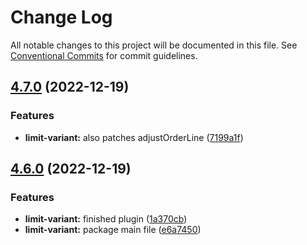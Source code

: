 # Change Log

All notable changes to this project will be documented in this file.
See [Conventional Commits](https://conventionalcommits.org) for commit guidelines.

## [4.7.0](https://github.com/Pinelab-studio/pinelab-vendure-plugins/compare/v4.6.0...v4.7.0) (2022-12-19)

### Features

- **limit-variant:** also patches adjustOrderLine ([7199a1f](https://github.com/Pinelab-studio/pinelab-vendure-plugins/commit/7199a1f94593448304b929fe9024e851d7cdc749))

## [4.6.0](https://github.com/Pinelab-studio/pinelab-vendure-plugins/compare/v4.5.0...v4.6.0) (2022-12-19)

### Features

- **limit-variant:** finished plugin ([1a370cb](https://github.com/Pinelab-studio/pinelab-vendure-plugins/commit/1a370cb730a2dbbb8925d300b85ee54731d98f45))
- **limit-variant:** package main file ([e6a7450](https://github.com/Pinelab-studio/pinelab-vendure-plugins/commit/e6a7450781cad639409f9fc20d0c5c6adbcdc953))
